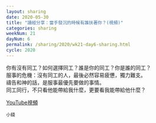 ```yaml
---
layout: sharing
date: 2020-05-30
title: "讀經分享：當手發沉的時候有誰扶著你？(視頻)"
categories: sharing
weekNum: 21
dayNum: 6
permalink: /sharing/2020/wk21-day6-sharing.html
cycle: 2020
---
```


你有沒有同工？如何選擇同工？誰是你的同工？你是誰的同工？  
服事的危機：沒有同工的人，最後必然容易疲憊，獨力難支。  
禱告和神的話，是服事最優先要做的事情。   
同工同行，不只看他能帶給我什麼，更要看我能帶給他什麼？   

[YouTube視頻](https://youtu.be/LgM9O00m--I)

`小錢`
